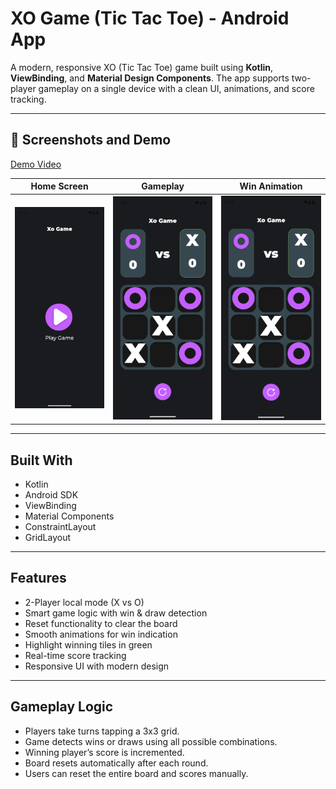 # XO Game (Tic Tac Toe) - Android App 

A modern, responsive XO (Tic Tac Toe) game built using **Kotlin**, **ViewBinding**, and **Material Design Components**. The app supports two-player gameplay on a single device with a clean UI, animations, and score tracking.

---

## 📱 Screenshots and Demo

[Demo Video]([recording/Screen_recording_.mp4](https://github.com/29tejasvi/XO-Game-Android-Project/blob/master/recording/Screen_recording_.mp4))

| Home Screen | Gameplay | Win Animation |
|-------------|----------|----------------|
|![App Screenshot](https://github.com/29tejasvi/XO-Game-Android-Project/blob/master/recording/Screenshot_20250408_111304.png)| ![App Screenshot](https://github.com/29tejasvi/XO-Game-Android-Project/blob/master/recording/gameplaying.png)| ![App Screenshot](https://github.com/29tejasvi/XO-Game-Android-Project/blob/master/recording/gameplaying.png)|

---

## Built With

- Kotlin
- Android SDK
- ViewBinding
- Material Components
- ConstraintLayout
- GridLayout

---

## Features

- 2-Player local mode (X vs O)
- Smart game logic with win & draw detection
- Reset functionality to clear the board
- Smooth animations for win indication
- Highlight winning tiles in green
- Real-time score tracking
- Responsive UI with modern design

---

## Gameplay Logic

- Players take turns tapping a 3x3 grid.
- Game detects wins or draws using all possible combinations.
- Winning player’s score is incremented.
- Board resets automatically after each round.
- Users can reset the entire board and scores manually.

